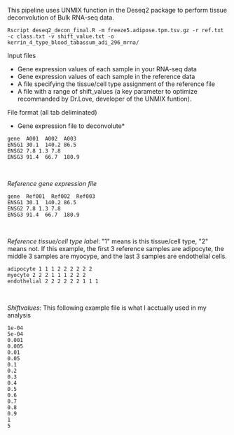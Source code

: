 This pipeline uses UNMIX function in the Deseq2 package to perform tissue deconvolution of Bulk RNA-seq data. 

`Rscript deseq2_decon_final.R -m freeze5.adipose.tpm.tsv.gz -r ref.txt -c class.txt -v shift_value.txt -o kerrin_4_type_blood_tabassum_adi_296_mrna/` <br />

Input files 
- Gene expression values of each sample in your RNA-seq data 
- Gene expression values of each sample in the reference data
- A file specifying the tissue/cell type assignment of the reference file 
- A file with a range of shift_values (a key parameter to optimize recommanded by Dr.Love, developer of the UNMIX funtion).

File format (all tab deliminated) <br />
- Gene expression file to deconvolute*<br />
```
gene  A001  A002  A003 
ENSG1 30.1  140.2 86.5
ENSG2 7.8 1.3 7.8 
ENSG3 91.4  66.7  180.9
```
<br />

*Reference gene expression file* 
```
gene  Ref001  Ref002  Ref003 
ENSG1 30.1  140.2 86.5
ENSG2 7.8 1.3 7.8 
ENSG3 91.4  66.7  180.9
```
<br />

*Reference tissue/cell type label*: "1" means is this tissue/cell type, "2" means not. If this example, the first 3 reference samples are adipocyte, the middle 3 samples are myocype, and the last 3 samples are endothelial cells. 
```
adipocyte 1 1 1 2 2 2 2 2 2
myocyte 2 2 2 1 1 1 2 2 2
endothelial 2 2 2 2 2 2 1 1 1
```
<br />

*Shiftvalues*: This following example file is what I acctually used in my analysis
```
1e-04
5e-04
0.001
0.005
0.01
0.05
0.1
0.2
0.3
0.4
0.5
0.6
0.7
0.8
0.9
1
5
```
